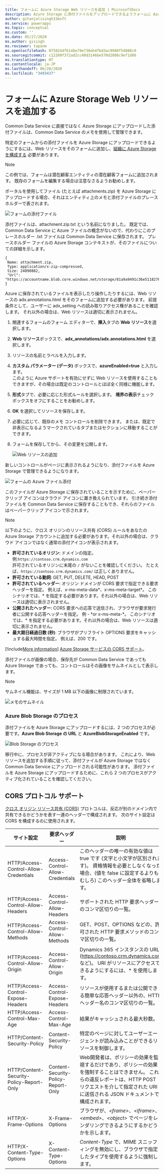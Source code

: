 ```yaml
---
title: フォームに Azure Storage Web リソースを追加 | MicrosoftDocs
description: Azure Storage に添付ファイルをアップロードできるようフォームに Azure Storage Web リソースを追加する手順。
author: gitanjalisingh33msft
ms.service: powerapps
ms.topic: conceptual
ms.custom: ''
ms.date: 05/27/2020
ms.author: gisingh
ms.reviewer: tapanm
ms.openlocfilehash: 0758244f614be79e738eb4fbd3ac9988f54080c0
ms.sourcegitcommit: c12260f372ad2cc48d3146be570d2088c9ef1d86
ms.translationtype: HT
ms.contentlocale: ja-JP
ms.lasthandoff: 06/20/2020
ms.locfileid: "3493437"
---
```

# <a name="add-the-azure-storage-web-resource-to-a-form"></a>フォームに Azure Storage Web リソースを追加する

Common Data Service に直接ではなく Azure Storage にアップロードした添付ファイルは、Common Data Service のメモを使用して管理できます。

特定のフォームからの添付ファイルを Azure Storage にアップロードできるようにするには、Web リソースをそのフォームに追加し、[組織に Azure Storage を構成する](enable-azure-storage.md) 必要があります。

> [!NOTE]
> この例では、フォームは潜在顧客エンティティの潜在顧客フォームに追加されます。 既存のフォームを編集する場合は注意なさるようお勧めします。

ポータルを使用してファイル (たとえば attachments.zip) を Azure Storage にアップロードする場合、それはエンティティ上のメモと添付ファイルのプレースホルダーで表されます。

![フォームの添付ファイル](media/notes-attachment-lead-form.png "フォームの添付ファイルのプレースホルダー")

添付ファイルは、attachment.zip.txt という名前になりました。 既定では、Common Data Service に Azure ファイルの概念がないので、代わりにこのプレースホルダー .txt ファイルは Common Data Service に保存されます。 プレースホルダー ファイルの Azure Storage コンテキストが、そのファイルについての詳細を示します。
```
{
 Name: attachment.zip,
 Type: application/x-zip-compressed,
 Size: 24890882,
 "Url": "https://accountname.blob.core.windows.net/storage/81a9a9491c36e51182760026833bcf82/attachment.zip"
}
```

Azure に保存されているファイルを表示したり操作したりするには、Web リソースの adx.annotations.html をそのフォームに追加する必要があります。 前提条件として、ユーザーに adx_setting への読み取りアクセス権があることを確認します。 それ以外の場合は、Web リソースは適切に表示されません。

1. 関連するフォームのフォーム エディターで、**挿入**タブの **Web リソース**を選択します。

2. **Web リソース**ボックスで、**adx_annotations/adx.annotations.html** を選択します。

3. リソースの名前とラベルを入力します。

4. **カスタム パラメーター (データ)** ボックスで、**azureEnabled=true** と入力します。 <br>このように Azure サポートを有効にせずに Web リソースを使用することもできますが、その場合は既定のコントロールとほぼ全く同様に機能します。</br>

5. **形式**タブで、必要に応じた形式ルールを選択します。 **境界の表示**チェック ボックスをオフにすることをお勧めします。

6. **OK** を選択してリソースを保存します。

7. 必要に応じて、既存のメモ コントロールを削除できます。 または、既定で非表示になるようマークされているタブまたはセクションに移動することができます。

8. フォームを保存してから、その変更を公開します。

   ![Web リソースの追加](media/add-web-resource.png "Web リソースの追加")

新しいコントロールがページに表示されるようになり、添付ファイルを Azure Storage で管理できるようになります。

![フォームの Azure ファイル添付](media/azure-file-attachment-lead-form.png "フォームの Azure ファイル添付")

このファイルが Azure Storage に保存されていることを示すために、ペーパークリップ アイコンはクラウド アイコンに置き換えられています。 引き続き添付ファイルを Common Data Service に保存することもでき、それらのファイルはペーパークリップ アイコンで示されます。

> [!NOTE]
> 以下のように、クロス オリジンのリソース共有 (CORS) ルールをあなたの Azure Storage アカウントに追加する必要があります。それ以外の場合は、クラウド アイコンではなく通常の添付アイコンが表示されます。
> - **許可されているオリジン**: ドメインの指定。 例:`https://contoso.crm.dynamics.com`  <br> 許可されているオリジンに末尾の `/` がないことを確認してください。 たとえば、`https://contoso.crm.dynamics.com/` は正しくありません。
> - **許可されている動詞**: GET, PUT, DELETE, HEAD, POST
> - **許可されているヘッダー**: オリジン ドメインが CORS 要求で指定できる要求ヘッダーを指定。 例えば、x-ms-meta-data\*、x-ms-meta-target\*。 このシナリオでは、* を指定する必要があります。それ以外の場合は、Web リソースは適切に表示されません。
> - **公開されたヘッダー**: CORS 要求への応答で送信され、ブラウザが要求発行者に公開する応答ヘッダーを指定。 例 - \*or x-ms-meta-\*。 このシナリオでは、* を指定する必要があります。それ以外の場合は、Web リソースは適切に表示されません。
> - **最大期日経過日数 (秒)**: ブラウザがプリフライト OPTIONS 要求をキャッシュする最大時間を指定。 例えば、200 です。
> 
> [!include[More information](../../includes/proc-more-information.md)] [Azure Storage サービスの CORS サポート](https://docs.microsoft.com/rest/api/storageservices/cross-origin-resource-sharing--cors--support-for-the-azure-storage-services)。

添付ファイルが画像の場合、保存先が Common Data Service であっても Azure Storage であっても、コントロールはその画像をサムネイルとして表示します。

> [!NOTE]
> サムネイル機能は、サイズが 1 MB 以下の画像に制限されています。

![メモのサムネイル](media/notes-thumbnail.png "メモのサムネイル")

### <a name="processes-for-azure-blob-storage"></a>Azure Blob Storage のプロセス

添付ファイルを Azure Storage にアップロードするには、2 つのプロセスが必要です。**Azure Blob Storage の URL** と **AzureBlobStorageEnabled** です。

![Blob Storage のプロセス](media/blob-storage-processes.png "Blob Storage のプロセス")

移行中に、プロセスが非アクティブになる場合があります。 これにより、Web リソースを追加する手順に従って、添付ファイルが Azure Storage ではなく Common Data Service にアップロードされる可能性があります。 添付ファイルを Azure Storage にアップロードするために、これら 2 つのプロセスがアクティブ化されていることを確認してください。

## <a name="cors-protocol-support"></a>CORS プロトコル サポート

[クロス オリジン リソース共有 (CORS)](https://www.w3.org/TR/cors/) プロトコルは、反応が別のドメイン内で共有できるかどうかを表す一連のヘッダーで構成されます。
次のサイト設定は CORS を構成するのに使用されます。

| サイト設定 | 要求ヘッダー | 説明 |
|-|-|-|
| HTTP/Access-Control-Allow-Credentials | Access-Control-Allow-Credentials | このヘッダーの唯一の有効な値は true です (文字と小文字が区別されます)。 資格情報を必要としなくなった場合、(値を false に設定するよりもむしろ) このヘッダー全体を省略します。 
| HTTP/Access-Control-Allow-Headers | Access-Control-Allow-Headers | サポートされた HTTP 要求ヘッダーのコンマ区切りの一覧。
| HTTP/Access-Control-Allow-Methods | Access-Control-Allow-Methods | GET、POST、OPTIONS などの、許可された HTTP 要求メソッドのコンマ区切りの一覧。
| HTTP/Access-Control-Allow-Origin | Access-Control-Allow-Origin | Dynamics 365 インスタンスの URL (https://contoso.crm.dynamics.com など)。 URI がリソースにアクセスできるようにするには、\* を使用します。                 |
|  HTTP/Access-Control-Expose-Headers | Access-Control-Expose-Headers | リソースが使用するまたは公開できる簡単な応答ヘッダー以外の、HTTP ヘッダー名のコンマ区切りの一覧。
| HTTP/Access-Control-Max-Age | Access-Control-Max-Age |  結果がキャッシュされる最大秒数。
| HTTP/Content-Security-Policy | Content-Security-Policy | 特定のページに対してユーザーエージェントが読み込みことができるリソースを制御します。
| HTTP/Content-Security-Policy-Report-Only | Content-Security-Policy-Report-Only | Web開発者は、ポリシーの効果を監視するだけであり、ポリシーの効果を強制することはできません。 これらの違反レポートは、HTTP POST リクエストを介して指定された URI に送信される JSON ドキュメントで構成されます。
| HTTP/X-Frame-Options | X-Frame-Options | ブラウザが、*\<frame\>*、*\<iframe\>*、*\<embed\>*、*\<object\>* でページをレンダリングできるようにするかどうかを示します。
| HTTP/X-Content-Type-Options | X-Content-Type-Options | *Content-Type* で、MIME スニッフィングを無効にし、ブラウザで指定したタイプを使用するように強制します。
